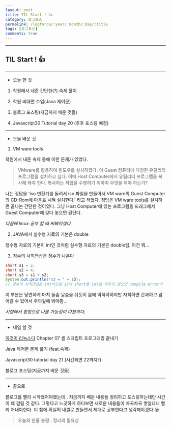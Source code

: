 ```yaml
---
layout: post
title: TIL Start ! 👍
category: 로그포스
permalink: /logforce/:year/:month/:day/:title
tags: [로그포스]
comments: true
---
```


---

## TIL Start ! 👍

---

- 오늘 한 것

1. 학원에서 내준 간단한(?) 숙제 풀이

2. 학원 비대면 수업(Java 제어문)

3. 블로그 포스팅(지금까지 배운 것들)

4. Javascript30 Tutorial day 20 (추후 포스팅 예정)

---

- 오늘 배운 것

1. VM ware tools

학원에서 내준 숙제 중에 이런 문제가 있었다.

> VMware를 활용하여 윈도우를 설치하였다. 이 Guest 컴퓨터에 다양한 유틸리티 프로그램을 설치하고 싶다. 이때 Host Computer에서 유틸리티 프로그램을 복사해 와야 한다. 복사하는 작업을 수행하기 위하여 무엇을 해야 하는가?

나는 정답을 'iso 변환기를 돌려서 iso 파일을 만들어서 VM ware의 Guest Computer의 CD-Rom에 마운트 시켜 설치한다.' 라고 적었다. 정답은 VM ware tools를 설치하면 끝나는 간단한 것이었다. 그냥 Host Computer에 있는 프로그램을 드래그해서 Guest Computer에 갖다 놓으면 된단다.

_다음에 linux 공부 할 때 써봐야겠다._

2. JAVA에서 실수형 자료의 기본은 double

정수형 자료의 기본이 int인 것처럼 실수형 자료의 기본은 double임. 이건 뭐...

3. 정수의 사칙연산은 정수가 나온다

```java
short s1 = 2;
short s2 = 4;
short s3 = s1 + s2;
System.out.println("s3 = " + s3);
// 정수의 사칙연산은 int이므로 s3의 short를 int로 바꾸지 않으면 compile error가 남.
```

이 부분은 당연하게 마치 들숨 날숨을 쉬듯이 몸에 익혀야하지만 자칙하면 간과하고 넘어갈 수 있어서 주의깊에 봐야함...

_시험에서 함정으로 나올 가능성이 다분하다._

---

- 내일 할 것

[이것이 리눅스다](https://book.naver.com/bookdb/book_detail.nhn?bid=16315003) Chapter 07 셸 스크립트 프로그래밍 끝내기

Java 제어문 문제 풀기 (feat.숙제)

Javascript30 tutorial day 21 (시간되면 22까지?)

블로그 포스팅(지금까지 배운 것들)

---

- 끝으로

블로그를 빨리 시작했어야했는데.. 지금까지 배운 내용들 정리하고 포스팅하는데만 시간이 꽤 걸릴 것 같다. 그렇다고 느긋하게 하다보면 새로운 내용들이 차곡차곡 쌓일테니 빨리 쳐내야한다. 이 참에 확실히 내껄로 만들면서 제대로 공부한다고 생각해야겠다.😒

> 오늘의 한줄 총평 : 정리의 필요성
